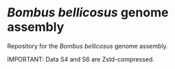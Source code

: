 # _Bombus bellicosus_ genome assembly

Repository for the _Bombus bellicosus_ genome assembly.

IMPORTANT: Data S4 and S6 are Zstd-compressed.
